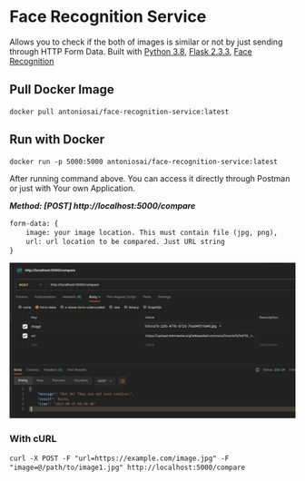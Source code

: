 # Face Recognition Service
Allows you to check if the both of images is similar or not by just sending through HTTP Form Data. Built with [Python 3.8](https://www.python.org/downloads/release/python-380/), [Flask 2.3.3](https://flask.palletsprojects.com/en/2.3.x/), [Face Recognition](https://pypi.org/project/face-recognition/)

## Pull Docker Image

    docker pull antoniosai/face-recognition-service:latest

## Run with Docker

    docker run -p 5000:5000 antoniosai/face-recognition-service:latest

After running command above. You can access it directly through Postman or just with Your own Application.

***Method: [POST] http://localhost:5000/compare***

    form-data: {
	    image: your image location. This must contain file (jpg, png),
	    url: url location to be compared. Just URL string
    }
    
![Example 1: How to Use It](https://raw.githubusercontent.com/antoniosai/face-recognition-service/master/screenshot/screenshot-1.png)

### With cURL 

    curl -X POST -F "url=https://example.com/image.jpg" -F "image=@/path/to/image1.jpg" http://localhost:5000/compare

